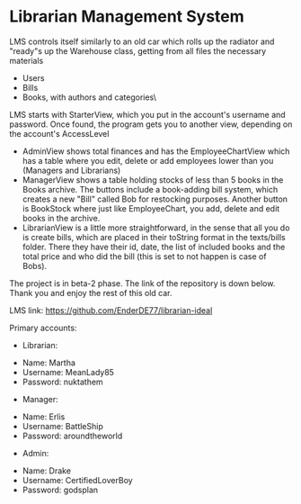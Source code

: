 # Librarian Management System
LMS controls itself similarly to an old car which rolls up the radiator and "ready"s up the Warehouse class, getting from all files the necessary materials
+ Users
+ Bills
+ Books, with authors and categories\

LMS starts with StarterView, which you put in the account's username and password.
Once found, the program gets you to another view, depending on the account's AccessLevel
+ AdminView shows total finances and has the EmployeeChartView
  which has a table where you edit, delete or add employees lower than you (Managers and Librarians)
+ ManagerView shows a table holding stocks of less than 5 books in the Books archive.
  The buttons include a book-adding bill system, which creates a new "Bill" called Bob for restocking purposes.
  Another button is BookStock where just like EmployeeChart, you add, delete and edit books in the archive.
+ LibrarianView is a little more straightforward, in the sense that all you do is create bills, which are placed in their toString format in the texts/bills folder.
  There they have their id, date, the list of included books and the total price and who did the bill (this is set to not happen is case of Bobs).

The project is in beta-2 phase. The link of the repository is down below.
Thank you and enjoy the rest of this old car.

LMS link: https://github.com/EnderDE77/librarian-ideal

Primary accounts:
+ Librarian: 
* Name: Martha
* Username: MeanLady85
* Password: nuktathem
+ Manager:
* Name: Erlis
* Username: BattleShip
* Password: aroundtheworld
+ Admin:
* Name: Drake
* Username: CertifiedLoverBoy
* Password: godsplan